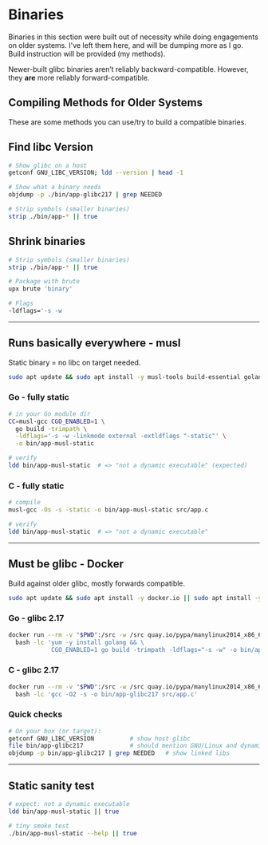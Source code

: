 # Binaries

Binaries in this section were built out of necessity while doing engagements on older systems. I've left them here, and will be dumping more as I go. Build instruction will be provided (my methods).

Newer-built glibc binaries aren’t reliably backward-compatible. However, they **are** more reliably forward-compatible.

## Compiling Methods for Older Systems

These are some methods you can use/try to build a compatible binaries.

## Find libc Version

```bash
# Show glibc on a host
getconf GNU_LIBC_VERSION; ldd --version | head -1

# Show what a binary needs
objdump -p ./bin/app-glibc217 | grep NEEDED

# Strip symbols (smaller binaries)
strip ./bin/app-* || true
```

## Shrink binaries

```bash
# Strip symbols (smaller binaries)
strip ./bin/app-* || true

# Package with brute
upx brute 'binary'

# Flags
-ldflags='-s -w
```

---

## Runs basically everywhere - musl

Static binary = no libc on target needed.

```bash
sudo apt update && sudo apt install -y musl-tools build-essential golang
```

### Go - fully static

```bash
# in your Go module dir
CC=musl-gcc CGO_ENABLED=1 \
  go build -trimpath \
  -ldflags='-s -w -linkmode external -extldflags "-static"' \
  -o bin/app-musl-static

# verify
ldd bin/app-musl-static  # => "not a dynamic executable" (expected)
```

### C - fully static

```bash
# compile
musl-gcc -Os -s -static -o bin/app-musl-static src/app.c

# verify
ldd bin/app-musl-static  # => "not a dynamic executable"
```

------

## Must be glibc - Docker

Build against older glibc, mostly forwards compatible.

```bash
sudo apt update && sudo apt install -y docker.io || sudo apt install -y podman
```

### Go - glibc 2.17

```bash
docker run --rm -v "$PWD":/src -w /src quay.io/pypa/manylinux2014_x86_64 \
  bash -lc 'yum -y install golang && \
            CGO_ENABLED=1 go build -trimpath -ldflags="-s -w" -o bin/app-glibc217'
```

### C - glibc 2.17

```bash
docker run --rm -v "$PWD":/src -w /src quay.io/pypa/manylinux2014_x86_64 \
  bash -lc 'gcc -O2 -s -o bin/app-glibc217 src/app.c'
```

### Quick checks

```bash
# On your box (or target):
getconf GNU_LIBC_VERSION          # show host glibc
file bin/app-glibc217             # should mention GNU/Linux and dynamic linking
objdump -p bin/app-glibc217 | grep NEEDED   # show linked libs
```

------

## Static sanity test

```bash
# expect: not a dynamic executable
ldd bin/app-musl-static || true

# tiny smoke test
./bin/app-musl-static --help || true
```

